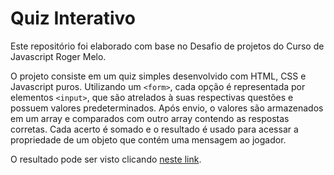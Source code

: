 # Quiz Interativo

Este repositório foi elaborado com base no Desafio de projetos do Curso de Javascript Roger Melo. 

O projeto consiste em um quiz simples desenvolvido com HTML, CSS e Javascript puros. Utilizando um `<form>`, cada opção é representada por elementos `<input>`, que são atrelados à suas respectivas questões e possuem valores predeterminados. Após envio, o valores são armazenados em um array e comparados com outro array contendo as respostas corretas. Cada acerto é somado e o resultado é usado para acessar a propriedade de um objeto que contém uma mensagem ao jogador.

O resultado pode ser visto clicando [neste link](https://kmkery.github.io/Quiz/).



